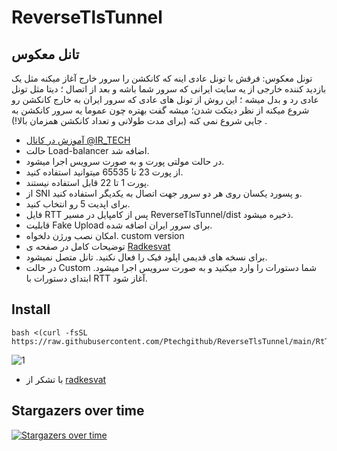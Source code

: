 # ReverseTlsTunnel 
## تانل معکوس

تونل معکوس: فرقش با تونل عادی اینه که کانکشن را سرور خارج آغاز میکنه مثل یک بازدید کننده خارجی از یه سایت ایرانی که سرور شما باشه و بعد از اتصال ؛ دیتا مثل تونل عادی رد و بدل میشه ؛ این روش از تونل های عادی که سرور ایران به خارج کانکشن رو شروع میکنه از نظر دیتکت شدن؛ میشه گفت بهتره چون عموما یه سرور کانکشن به جایی شروع نمی کنه (برای مدت طولانی و تعداد کانکشن همزمان بالا!)
.
- [آموزش در کانال @IR_TECH](https://youtube.com/watch?v=1mj1fhA2X6s)
- حالت Load-balancer اضافه شد.
- در حالت مولتی پورت و به صورت سرویس اجرا میشود. 
- از پورت 23 تا 65535 میتوانید استفاده کنید. 
- پورت 1 تا 22 قابل استفاده نیستند. 
- از SNI و پسورد یکسان روی هر دو سرور جهت اتصال به یکدیگر استفاده کنید.
-  برای اپدیت 5 رو انتخاب کنید.
- فایل RTT پس از کامپایل در مسیر ReverseTlsTunnel/dist ذخیره میشود.
- قابلیت Fake Upload برای سرور ایران اضافه شده.
- امکان نصب ورژن دلخواه. custom version
- توضیحات کامل در صفحه ی [Radkesvat](https://github.com/radkesvat/ReverseTlsTunnel/tree/master)
- برای نسخه های قدیمی اپلود فیک را فعال نکنید. تانل متصل نمیشود.
- در حالت Custom شما دستورات را وارد میکنید و به صورت سرویس اجرا میشود. ابتدای دستورات با RTT آغاز شود.
## Install 

```
bash <(curl -fsSL https://raw.githubusercontent.com/Ptechgithub/ReverseTlsTunnel/main/RtTunnel.sh)
```


![1](https://raw.githubusercontent.com/Ptechgithub/configs/main/media/1.jpg)



- با تشکر از [radkesvat](https://github.com/radkesvat/ReverseTlsTunnel/tree/master)



## Stargazers over time

[![Stargazers over time](https://starchart.cc/Ptechgithub/ReverseTlsTunnel.svg)](https://starchart.cc/Ptechgithub/ReverseTlsTunnel)


